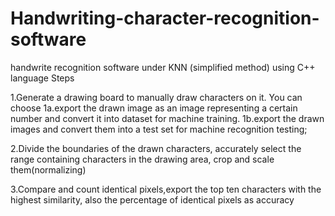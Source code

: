 # Handwriting-character-recognition-software
handwrite recognition software under KNN (simplified method) using C++ language
Steps

1.Generate a drawing board to manually draw characters on it. 
You can choose 
1a.export the drawn image as an image representing a certain number and convert it into dataset for machine training.
1b.export the drawn images and convert them into a test set for machine recognition testing;

2.Divide the boundaries of the drawn characters, accurately select the range containing characters in the drawing area, crop and scale them(normalizing)

3.Compare and count identical pixels,export the top ten characters with the highest similarity, also the percentage of identical pixels as accuracy
